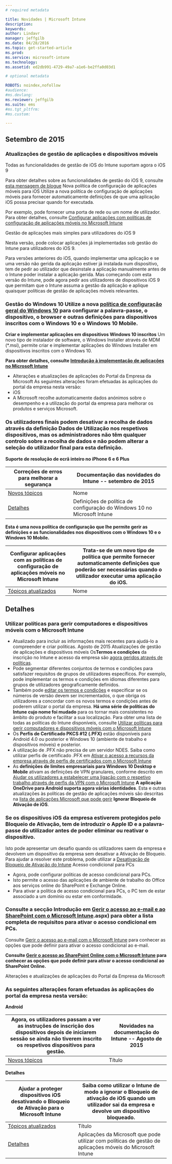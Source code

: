 ```yaml
---
# required metadata

title: Novidades | Microsoft Intune
description:
keywords:
author: Lindavr
manager: jeffgilb
ms.date: 04/28/2016
ms.topic: get-started-article
ms.prod:
ms.service: microsoft-intune
ms.technology:
ms.assetid: ed2db991-4729-49a7-a1e6-be2ffa0d03d1

# optional metadata

ROBOTS: noindex,nofollow
#audience:
#ms.devlang:
ms.reviewer: jeffgilb
ms.suite: ems
#ms.tgt_pltfrm:
#ms.custom:

---
```



## Setembro de 2015
### Atualizações de gestão de aplicações e dispositivos móveis
Todas as funcionalidades de gestão de iOS do Intune suportam agora o iOS 9

Para obter detalhes sobre as funcionalidades de gestão do iOS 9, consulte [esta mensagem de blogue](http://blogs.technet.com/b/microsoftintune/archive/2015/09/09/day-zero-support-for-ios-9-with-intune.aspx) Nova política de configuração de aplicações móveis para iOS Utilize a nova política de configuração de aplicações móveis para fornecer automaticamente definições de que uma aplicação iOS possa precisar quando for executada.

Por exemplo, pode fornecer uma porta de rede ou um nome de utilizador. Para obter detalhes, consulte [Configurar aplicações com políticas de configuração de aplicações móveis no Microsoft Intune](https://technet.microsoft.com/library/mt481447.aspx)

 Gestão de aplicações mais simples para utilizadores do iOS 9

 Nesta versão, pode colocar aplicações já implementadas sob gestão do Intune para utilizadores do iOS 9.

 Para versões anteriores do iOS, quando implementar uma aplicação e se uma versão não gerida da aplicação estiver já instalada num dispositivo, tem de pedir ao utilizador que desinstale a aplicação manualmente antes de o Intune poder instalar a aplicação gerida. Mas começando com esta versão do Intune, pode agora pedir aos utilizadores de dispositivos iOS 9 que permitam que o Intune assuma a gestão da aplicação e aplique quaisquer políticas de gestão de aplicações móveis relevantes.

### **Gestão do Windows 10** Utilize a nova [política de configuração geral do Windows 10](https://technet.microsoft.com/library/mt404697.aspx) para configurar a palavra-passe, o dispositivo, o browser e outras definições para dispositivos inscritos com o Windows 10 e o Windows 10 Mobile.
**Criar e implementar aplicações em dispositivos Windows 10 inscritos** Um novo tipo de instalador de software, o Windows Installer através de MDM (&#42;.msi), permite criar e implementar aplicações do Windows Installer em dispositivos inscritos com o Windows 10.

**Para obter detalhes, consulte [Introdução à implementação de aplicações no Microsoft Intune](https://technet.microsoft.com/library/dn646955.aspx)**
* Alterações e atualizações de aplicações do Portal da Empresa da Microsoft As seguintes alterações foram efetuadas às aplicações do portal da empresa nesta versão:
* iOS
* A Microsoft recolhe automaticamente dados anónimos sobre o desempenho e a utilização do portal da empresa para melhorar os produtos e serviços Microsoft.

### Os utilizadores finais podem desativar a recolha de dados através da definição Dados de Utilização nos respetivos dispositivos, mas os administradores não têm qualquer controlo sobre a recolha de dados e não podem alterar a seleção do utilizador final para esta definição.
**Suporte de resolução de ecrã inteiro no iPhone 6 e 6 Plus**

|Correções de erros para melhorar a segurança|Documentação das novidades do Intune -- setembro de 2015|
|----|--------|
|[Novos tópicos](https://technet.microsoft.com/library/mt404697.aspx)|Nome
| [Detalhes](https://technet.microsoft.com/library/mt481447.aspx)|Definições de política de configuração do Windows 10 no Microsoft Intune |

**Esta é uma nova política de configuração que lhe permite gerir as definições e as funcionalidades nos dispositivos com o Windows 10 e o Windows 10 Mobile.**

|Configurar aplicações com as políticas de configuração de aplicações móveis no Microsoft Intune|Trata-se de um novo tipo de política que permite fornecer automaticamente definições que poderão ser necessárias quando o utilizador executar uma aplicação do iOS.|
|----|-------|
|[Tópicos atualizados](https://technet.microsoft.com/library/dn743712.aspx)|Nome|

## Detalhes
### Utilizar políticas para gerir computadores e dispositivos móveis com o Microsoft Intune
* Atualizado para incluir as informações mais recentes para ajudá-lo a compreender e criar políticas. Agosto de 2015 Atualizações de gestão de aplicações e dispositivos móveis Os**Termos e condições** da inscrição no Intune e acesso da empresa são [agora geridos através de políticas](https://technet.microsoft.com/library/mt405893.aspx).
* Pode segmentar diferentes conjuntos de termos e condições para satisfazer requisitos de grupos de utilizadores específicos. Por exemplo, pode implementar os termos e condições em idiomas diferentes para grupos de utilizadores geograficamente definidos.
* Também pode [editar os termos e condições](https://technet.microsoft.com/library/mt405893.aspx#BKMK_TCVers) e especificar se os números de versão devem ser incrementados, o que obriga os utilizadores a concordar com os novos termos e condições antes de poderem utilizar o portal da empresa. **Há uma série de políticas do Intune cujo nome foi mudado** para os tornar mais consistentes no âmbito do produto e facilitar a sua localização. Para obter uma lista de todas as políticas do Intune disponíveis, consulte [Utilizar políticas para gerir computadores e dispositivos móveis com o Microsoft Intune](https://technet.microsoft.com/library/dn743712.aspx)
* Os **Perfis de Certificado PKCS #12 (.PFX)** estão disponíveis para Android 4.0 ou posterior e Windows 10 (ambiente de trabalho e dispositivos móveis) e posterior.
* A utilização de .PFX não precisa de um servidor NDES. Saiba como utilizar perfis de certificado .PFX em [Ativar o acesso a recursos da empresa através de perfis de certificados com o Microsoft Intune](http://technet.microsoft.com/library/dn818904.aspx)
* As **definições de limites empresariais para Windows 10 Desktop e Mobile** ativam as definições de VPN granulares, conforme descrito em [Ajudar os utilizadores a estabelecer uma ligação com o respetivo trabalho através de perfis da VPN com o Microsoft Intune](https://technet.microsoft.com/library/dn818905.aspx) **A aplicação OneDrive para Android suporta agora várias identidades**. Esta e outras atualizações às políticas de gestão de aplicações móveis são descritas na [lista de aplicações Microsoft que pode gerir](https://technet.microsoft.com/library/dn708489.aspx) **Ignorar Bloqueio de Ativação de iOS**.

### Se os dispositivos iOS da empresa estiverem protegidos pelo Bloqueio de Ativação, tem de introduzir o Apple ID e a palavra-passe do utilizador antes de poder eliminar ou reativar o dispositivo.
Isto pode apresentar um desafio quando os utilizadores saem da empresa e devolvem um dispositivo da empresa sem desativar a Ativação de Bloqueio. Para ajudar a resolver este problema, pode utilizar a [Desativação de Bloqueio de Ativação do Intune](https://technet.microsoft.com/library/mt414176.aspx)
Acesso condicional para PCs
* Agora, pode configurar políticas de acesso condicional para PCs.
* Isto permite o acesso das aplicações de ambiente de trabalho do Office aos serviços online do SharePoint e Exchange Online.
* Para ativar a política de acesso condicional para PCs, o PC tem de estar associado a um domínio ou estar em conformidade.

### Consulte a secção **Introdução** em [Gerir o acesso ao e-mail e ao SharePoint com o Microsoft Intune](http://technet.microsoft.com/library/dn818907).aspx) para obter a lista completa de requisitos para ativar o acesso condicional em PCs.
Consulte [Gerir o acesso ao e-mail com o Microsoft Intune](https://technet.microsoft.com/library/dn705841.aspx) para conhecer as opções que pode definir para ativar o acesso condicional ao e-mail.

**Consulte [Gerir o acesso ao SharePoint Online com o Microsoft Intune](https://technet.microsoft.com/library/dn705844.aspx) para conhecer as opções que pode definir para ativar o acesso condicional ao SharePoint Online.**

Alterações e atualizações de aplicações do Portal da Empresa da Microsoft

### As seguintes alterações foram efetuadas às aplicações do portal da empresa nesta versão:
**Android**

|Agora, os utilizadores passam a ver as instruções de inscrição dos dispositivos depois de iniciarem sessão se ainda não tiverem inscrito os respetivos dispositivos para gestão.|Novidades na documentação do Intune -- Agosto de 2015|
|-----|-------|
|[Novos tópicos](https://technet.microsoft.com/library/mt414176.aspx)|Título|

**Detalhes**

|Ajudar a proteger dispositivos iOS desativando o Bloqueio de Ativação para o Microsoft Intune|Saiba como utilizar o Intune de modo a ignorar o Bloqueio de ativação de iOS quando um utilizador sai da empresa e devolve um dispositivo bloqueado.|
|-----|-------|
|[Tópicos atualizados](https://technet.microsoft.com/library/dn708489.aspx)|Título
|[Detalhes](http://technet.microsoft.com/library/dn743712.aspx)|Aplicações da Microsoft que pode utilizar com políticas de gestão de aplicações móveis do Microsoft Intune|
<!---
## July 2015
July updates for Intune are limited to behind-the-scenes enhancements that allow us to continue providing you with a high-quality service experience. New features are not included in this service update.

### Intune Onboarding benefit
Microsoft offers the Intune Onboarding benefit for eligible plans. The Onboarding benefit lets you work remotely with Microsoft specialists to get your Intune environment ready for use. For more information, see [Microsoft Intune Onboarding benefit description](https://technet.microsoft.com/library/mt228266.aspx)
### Changes and updates to Microsoft Company Portal apps
The following changes have been made to the company portal apps in this release.

**Android**

Microsoft automatically collects anonymous data about the performance and use of the company portal to improve Microsoft products and services. End users can turn off data collection by using the Usage Data setting on their device, but administrators have no control over the data collection and cannot change the end user’s selection for this setting.--->


<!--HONumber=May16_HO2-->



